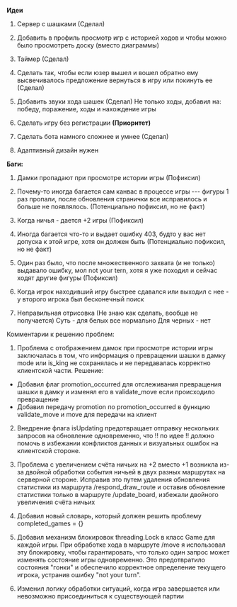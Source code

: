  **Идеи**

1. Сервер с шашками (Сделал)

2. Добавить в профиль просмотр игр с историей ходов и чтобы можно было 
просмотреть доску (вместо диаграммы)

3. Таймер (Сделал)

4. Сделать так, чтобы если юзер вышел и вошел обратно ему высвечивалось 
предложение вернуться в игру или покинуть ее (Сделал)

5. Добавить звуки хода шашек (Сделал)
Не только ходы, добавил на: победу, поражение, ходы и нахождение игры

6. Сделать игру без регистрации **(Приоритет)**

7. Сделать бота намного сложнее и умнее (Сделал)

8. Адаптивный дизайн нужен

 **Баги:**

1. Дамки пропадают при просмотре истории игры (Пофиксил)

2. Почему-то иногда багается сам канвас в процессе игры --- фигуры 1 раз пропали, после обновления странички все 
исправилось и больше не появлялось. (Потенциально пофиксил, но не факт)

3. Когда ничья - дается +2 игры (Пофиксил)

4. Иногда багается что-то и выдает ошибку 403, будто у вас нет допуска к этой игре,
хотя он должен быть (Потенциально пофиксил, но не факт)

5. Один раз было, что после множественного захвата (и не только) выдавало ошибку, мол not your tern, хотя я уже 
походил и сейчас ходят другие фигуры (Пофиксил)

6. Когда игрок находивший игру быстрее сдавался или выходил с нее - у второго игрока был бесконечный поиск

7. Неправильная отрисовка (Не знаю как сделать, вообще не получается)
Суть - для белых все нормально
Для черных - нет



 Комментарии к решению проблем:

1) Проблема с отображением дамок при просмотре истории игры заключалась в том, что информация
о превращении шашки в дамку mode или is_king не сохранялась и не передавалась корректно клиентской части.
Решение:
* Добавил флаг promotion_occurred для отслеживания превращения шашки в дамку
  и изменял его в validate_move если происходило превращение
* Добавил передачу promotion по promotion_occurred в функцию validate_move и move для передачи на клиент

2) Внедрение флага isUpdating предотвращает отправку нескольких запросов на обновление одновременно, 
что !! по идее !! должно помочь в избежании конфликтов данных и визуальных ошибок на клиентской стороне.

3) Проблема с увеличением счёта ничьих на +2 вместо +1 возникла из-за двойной обработки события ничьей
в двух разных маршрутах на серверной стороне. Исправив это путем удаления обновления статистики из маршрута
/respond_draw_route и оставив обновление статистики только в маршруте /update_board, избежали
двойного увеличения счёта ничьих

4) Добавил новый словарь, который должен решить проблему completed_games = {}

5) Добавил механизм блокировок threading.Lock в класс Game для каждой игры. При обработке хода в маршруте
/move я использовал эту блокировку, чтобы гарантировать, что только один запрос может изменять
состояние игры одновременно. Это предотвратило состояния "гонки" и обеспечило корректное определение текущего игрока,
устранив ошибку "not your turn".

6) Изменил логику обработки ситуаций, когда игра завершается или невозможно присоединиться к существующей партии

